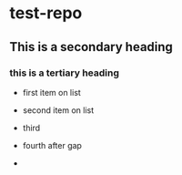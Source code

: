 # test-repo

## This is a secondary heading

### this is a tertiary heading

* first item on list
* second item on list
* third

* fourth after gap
* 
